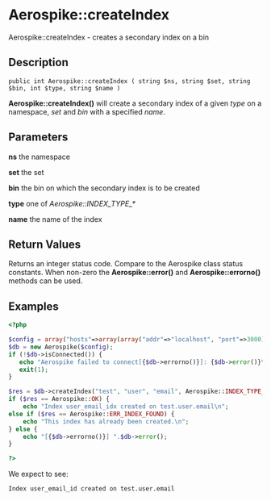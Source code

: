 
# Aerospike::createIndex

Aerospike::createIndex - creates a secondary index on a bin

## Description

```
public int Aerospike::createIndex ( string $ns, string $set, string $bin, int $type, string $name )
```

**Aerospike::createIndex()** will create a secondary index of a given *type* on
a namespace, *set* and *bin* with a specified *name*.

## Parameters

**ns** the namespace

**set** the set

**bin** the bin on which the secondary index is to be created

**type** one of *Aerospike::INDEX_TYPE_\**

**name** the name of the index

## Return Values

Returns an integer status code.  Compare to the Aerospike class status
constants.  When non-zero the **Aerospike::error()** and
**Aerospike::errorno()** methods can be used.

## Examples

```php
<?php

$config = array("hosts"=>array(array("addr"=>"localhost", "port"=>3000)));
$db = new Aerospike($config);
if (!$db->isConnected()) {
   echo "Aerospike failed to connect[{$db->errorno()}]: {$db->error()}\n";
   exit(1);
}

$res = $db->createIndex("test", "user", "email", Aerospike::INDEX_TYPE_STRING, "user_email_idx");
if ($res == Aerospike::OK) {
    echo "Index user_email_idx created on test.user.email\n";
else if ($res == Aerospike::ERR_INDEX_FOUND) {
    echo "This index has already been created.\n";
} else {
    echo "[{$db->errorno()}] ".$db->error();
}

?>
```

We expect to see:

```
Index user_email_id created on test.user.email
```

